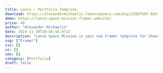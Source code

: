 ```yaml
---
title: Lance — Portfolio Template
download: https://alexandermichaelis.lemonsqueezy.com/buy/220d7b07-65bf-4141-a6e3-de654bf41d68
demo: https://lance-space-mission.framer.website/
price: 49
author: "Alexander Michaelis"
date: 2024-11-30T10:04:58.071Z
description: "Lance Space Mission is your new Framer template for showcasing highlighted work in the stratosphere. Made for freelancers, designers, agencies, and personal portfolios to adjust and publish a professional website in minutes."
ssg: ["Framer"]
css: []
ui: []
cms: []
category: [Portfolio]
draft: false
---
```


